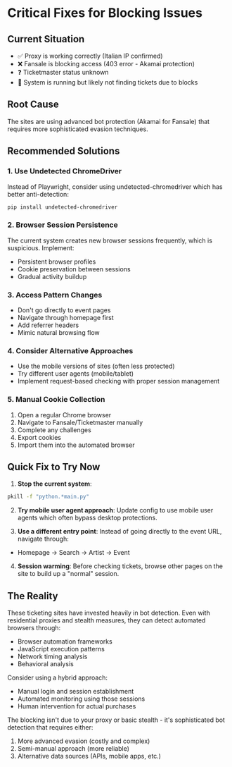 # Critical Fixes for Blocking Issues

## Current Situation
- ✅ Proxy is working correctly (Italian IP confirmed)
- ❌ Fansale is blocking access (403 error - Akamai protection)
- ❓ Ticketmaster status unknown
- 🔄 System is running but likely not finding tickets due to blocks

## Root Cause
The sites are using advanced bot protection (Akamai for Fansale) that requires more sophisticated evasion techniques.

## Recommended Solutions

### 1. **Use Undetected ChromeDriver**
Instead of Playwright, consider using undetected-chromedriver which has better anti-detection:
```bash
pip install undetected-chromedriver
```

### 2. **Browser Session Persistence**
The current system creates new browser sessions frequently, which is suspicious. Implement:
- Persistent browser profiles
- Cookie preservation between sessions
- Gradual activity buildup

### 3. **Access Pattern Changes**
- Don't go directly to event pages
- Navigate through homepage first
- Add referrer headers
- Mimic natural browsing flow

### 4. **Consider Alternative Approaches**
- Use the mobile versions of sites (often less protected)
- Try different user agents (mobile/tablet)
- Implement request-based checking with proper session management

### 5. **Manual Cookie Collection**
1. Open a regular Chrome browser
2. Navigate to Fansale/Ticketmaster manually
3. Complete any challenges
4. Export cookies
5. Import them into the automated browser

## Quick Fix to Try Now

1. **Stop the current system**:
```bash
pkill -f "python.*main.py"
```

2. **Try mobile user agent approach**:
Update config to use mobile user agents which often bypass desktop protections.

3. **Use a different entry point**:
Instead of going directly to the event URL, navigate through:
- Homepage → Search → Artist → Event

4. **Session warming**:
Before checking tickets, browse other pages on the site to build up a "normal" session.

## The Reality
These ticketing sites have invested heavily in bot detection. Even with residential proxies and stealth measures, they can detect automated browsers through:
- Browser automation frameworks
- JavaScript execution patterns  
- Network timing analysis
- Behavioral analysis

Consider using a hybrid approach:
- Manual login and session establishment
- Automated monitoring using those sessions
- Human intervention for actual purchases

The blocking isn't due to your proxy or basic stealth - it's sophisticated bot detection that requires either:
1. More advanced evasion (costly and complex)
2. Semi-manual approach (more reliable)
3. Alternative data sources (APIs, mobile apps, etc.)
